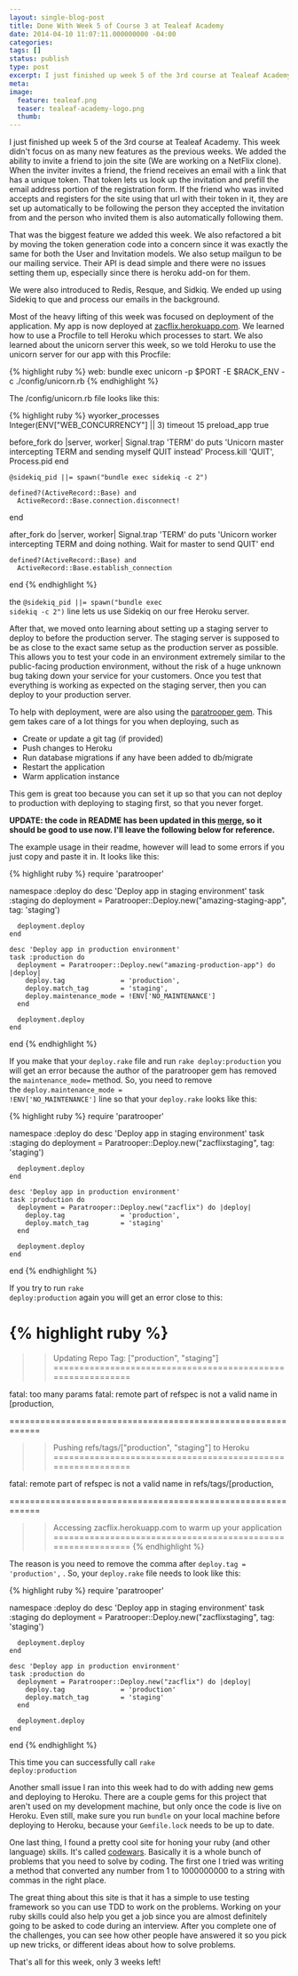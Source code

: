 ```yaml
---
layout: single-blog-post
title: Done With Week 5 of Course 3 at Tealeaf Academy
date: 2014-04-10 11:07:11.000000000 -04:00
categories:
tags: []
status: publish
type: post
excerpt: I just finished up week 5 of the 3rd course at Tealeaf Academy. This week didn't focus on as many new features as the previous weeks. We added the ability to invite a friend to join the site (We are working on a NetFlix clone). When the inviter invites a friend, the friend receives an email with a link that has a unique token. That token lets us look up the invitation and prefill the email address portion of the registration form. If the friend who was invited accepts and registers for the site using that url with their token in it, they are set up automatically to be following the person they accepted the invitation from and the person who invited them is also automatically following them.
meta:
image:
  feature: tealeaf.png
  teaser: tealeaf-academy-logo.png
  thumb:
---
```

I just finished up week 5 of the 3rd course at Tealeaf Academy. This week didn't focus on as many new features as the previous weeks. We added the ability to invite a friend to join the site (We are working on a NetFlix clone). When the inviter invites a friend, the friend receives an email with a link that has a unique token. That token lets us look up the invitation and prefill the email address portion of the registration form. If the friend who was invited accepts and registers for the site using that url with their token in it, they are set up automatically to be following the person they accepted the invitation from and the person who invited them is also automatically following them.

That was the biggest feature we added this week. We also refactored a bit by moving the token generation code into a concern since it was exactly the same for both the User and Invitation models. We also setup mailgun to be our mailing service. Their API is dead simple and there were no issues setting them up, especially since there is heroku add-on for them.

We were also introduced to Redis, Resque, and Sidkiq. We ended up using Sidekiq to que and process our emails in the background.

Most of the heavy lifting of this week was focused on deployment of the application. My app is now deployed at [zacflix.herokuapp.com](http://zacflix.herokuapp.com/). We learned how to use a Procfile to tell Heroku which processes to start. We also learned about the unicorn server this week, so we told Heroku to use the unicorn server for our app with this Procfile:

{% highlight ruby %}
  web: bundle exec unicorn -p $PORT -E $RACK_ENV -c ./config/unicorn.rb
{% endhighlight %}

The <span class="lang:ruby decode:true  crayon-inline ">/config/unicorn.rb</span> file looks like this:

{% highlight ruby %}
  wyorker_processes Integer(ENV["WEB_CONCURRENCY"] || 3)
  timeout 15
  preload_app true

  before_fork do |server, worker|
    Signal.trap 'TERM' do
      puts 'Unicorn master intercepting TERM and sending myself QUIT instead'
      Process.kill 'QUIT', Process.pid
    end

    @sidekiq_pid ||= spawn("bundle exec sidekiq -c 2")

    defined?(ActiveRecord::Base) and
      ActiveRecord::Base.connection.disconnect!
  end

  after_fork do |server, worker|
    Signal.trap 'TERM' do
      puts 'Unicorn worker intercepting TERM and doing nothing. Wait for master to send QUIT'
    end

    defined?(ActiveRecord::Base) and
      ActiveRecord::Base.establish_connection
  end
{% endhighlight %}

the <code class='highlight'>@sidekiq_pid ||= spawn("bundle exec sidekiq -c 2")</code> line lets us use Sidekiq on our free Heroku server.

After that, we moved onto learning about setting up a staging server to deploy to before the production server. The staging server is supposed to be as close to the exact same setup as the production server as possible. This allows you to test your code in an environment extremely similar to the public-facing production environment, without the risk of a huge unknown bug taking down your service for your customers. Once you test that everything is working as expected on the staging server, then you can deploy to your production server.

To help with deployment, were are also using the [paratrooper gem](http://github.com/mattpolito/paratrooper). This gem takes care of a lot things for you when deploying, such as

*   Create or update a git tag (if provided)
*   Push changes to Heroku
*   Run database migrations if any have been added to db/migrate
*   Restart the application
*   Warm application instance

This gem is great too because you can set it up so that you can not deploy to production with deploying to staging first, so that you never forget.

**UPDATE: the code in README has been updated in this [merge](https://github.com/mattpolito/paratrooper/pull/58), so it should be good to use now. I'll leave the following below for reference.**

The example usage in their readme, however will lead to some errors if you just copy and paste it in. It looks like this:

{% highlight ruby %}
  require 'paratrooper'

  namespace :deploy do
    desc 'Deploy app in staging environment'
    task :staging do
      deployment = Paratrooper::Deploy.new("amazing-staging-app", tag: 'staging')

      deployment.deploy
    end

    desc 'Deploy app in production environment'
    task :production do
      deployment = Paratrooper::Deploy.new("amazing-production-app") do |deploy|
        deploy.tag              = 'production',
        deploy.match_tag        = 'staging',
        deploy.maintenance_mode = !ENV['NO_MAINTENANCE']
      end

      deployment.deploy
    end
  end
{% endhighlight %}

If you make that your <code class='highlight'>deploy.rake</code> file and run <code class='highlight'>rake deploy:production</code> you will get an error because the author of the paratrooper gem has removed the <code class='highlight'>maintenance_mode=</code> method. So, you need to remove the <code class='highlight'>deploy.maintenance_mode = !ENV['NO_MAINTENANCE']</code> line so that your <code class='highlight'>deploy.rake</code> looks like this:

{% highlight ruby %}
  require 'paratrooper'

  namespace :deploy do
    desc 'Deploy app in staging environment'
    task :staging do
      deployment = Paratrooper::Deploy.new("zacflixstaging", tag: 'staging')

      deployment.deploy
    end

    desc 'Deploy app in production environment'
    task :production do
      deployment = Paratrooper::Deploy.new("zacflix") do |deploy|
        deploy.tag              = 'production',
        deploy.match_tag        = 'staging'
      end

      deployment.deploy
    end
  end
{% endhighlight %}

If you try to run <code class='highlight'>rake deploy:production</code> again you will get an error close to this:

{% highlight ruby %}
  ============================================================
  >> Updating Repo Tag: ["production", "staging"]
  ============================================================

  fatal: too many params
  fatal: remote part of refspec is not a valid name in [production,

  ============================================================
  >> Pushing refs/tags/["production", "staging"] to Heroku
  ============================================================

  fatal: remote part of refspec is not a valid name in refs/tags/[production,

  ============================================================
  >> Accessing zacflix.herokuapp.com to warm up your application
  ============================================================
{% endhighlight %}

The reason is you need to remove the comma after <code class='highlight'>deploy.tag = 'production',</code> . So, your <code class='highlight'>deploy.rake</code> file needs to look like this:

{% highlight ruby %}
  require 'paratrooper'

  namespace :deploy do
    desc 'Deploy app in staging environment'
    task :staging do
      deployment = Paratrooper::Deploy.new("zacflixstaging", tag: 'staging')

      deployment.deploy
    end

    desc 'Deploy app in production environment'
    task :production do
      deployment = Paratrooper::Deploy.new("zacflix") do |deploy|
        deploy.tag              = 'production'
        deploy.match_tag        = 'staging'
      end

      deployment.deploy
    end
  end
{% endhighlight %}

This time you can successfully call <code class='highlight'>rake deploy:production</code>

Another small issue I ran into this week had to do with adding new gems and deploying to Heroku. There are a couple gems for this project that aren't used on my development machine, but only once the code is live on Heroku. Even still, make sure you run <code class='highlight'>bundle</code> on your local machine before deploying to Heroku, because your <code class='highlight'>Gemfile.lock</code> needs to be up to date.

One last thing, I found a pretty cool site for honing your ruby (and other language) skills. It's called [codewars](http://www.codewars.com/). Basically it is a whole bunch of problems that you need to solve by coding. The first one I tried was writing a method that converted any number from 1 to 1000000000 to a string with commas in the right place.

The great thing about this site is that it has a simple to use testing framework so you can use TDD to work on the problems. Working on your ruby skills could also help you get a job since you are almost definitely going to be asked to code during an interview. After you complete one of the challenges, you can see how other people have answered it so you pick up new tricks, or different ideas about how to solve problems.

That's all for this week, only 3 weeks left!
